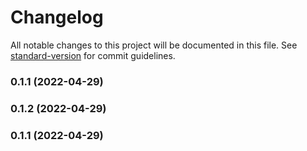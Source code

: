 # Changelog

All notable changes to this project will be documented in this file. See [standard-version](https://github.com/conventional-changelog/standard-version) for commit guidelines.

### 0.1.1 (2022-04-29)

### 0.1.2 (2022-04-29)

### 0.1.1 (2022-04-29)
